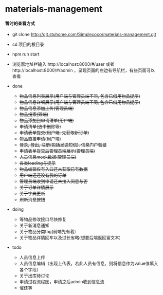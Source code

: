 # materials-management

#### 暂时的查看方式
- git clone http://git.stuhome.com/Simplecoco/materials-management.git
- cd 项目的根目录
- npm run start
- 浏览器地址栏输入 http://localhost:8000/#/user 或者 http://localhost:8000/#/admin ，呈现页面的左边有导航栏，有些页面可以查看

- done
	* ~~物品信息列表展示(用户端与管理员端不同, 包含已借用物品提示)~~
	* ~~物品信息详细展示(用户端与管理员端不同, 包含已借用物品提示)~~
  * ~~物品信息添加上传(管理员端)~~
  * ~~物品搜索(双端)~~
  * ~~物品添加到申请清单(用户端)~~
  * ~~申请清单(选中删除等)~~
  * ~~申请表单提交(用户端, 先获取新订单)~~
  * ~~物品直接申请(用户端)~~
  * ~~登录, 登出, 注册(包括发送短信), 信息门户验证~~
  * ~~申请表单提交后管理员端展示(管理员端)~~
  * ~~人员信息mock数据(管理员端)~~
  * ~~各类loading与提示~~
  * ~~物品编辑仅有入口还未获取已有数据~~
  * ~~用户端还还没有我的订单~~
  * ~~管理员端收到申请还未接入同意与否~~
  * ~~关于订单详情展示~~
  * ~~关于字典更新~~
  * ~~刷新消息按钮~~

- doing
  * 等物品修改接口尽快修复
  * 关于新消息通知
  * 关于物品分类tag(前端先有着)
  * 关于物品详情回车以及过长省略(想要后端返回富文本)

- todo

	* 人员信息上传
	* 人员信息编辑（出现上传表，若此人员有信息，则将信息作为value值填入各个字段）   	    
	* 关于出库待讨论
	* 申请过程流程图，申请之后admin收到信息流
	* 催还等
